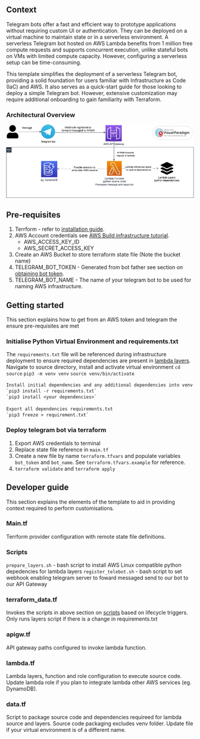 ## Context
Telegram bots offer a fast and efficient way to prototype applications without requiring custom UI or authentication. They can be deployed on a virtual machine to maintain state or in a serverless environment. A serverless Telegram bot hosted on AWS Lambda benefits from 1 million free compute requests and supports concurrent execution, unlike stateful bots on VMs with limited compute capacity. However, configuring a serverless setup can be time-consuming.

This template simplifies the deployment of a serverless Telegram bot, providing a solid foundation for users familiar with Infrastructure as Code (IaC) and AWS. It also serves as a quick-start guide for those looking to deploy a simple Telegram bot. However, extensive customization may require additional onboarding to gain familiarity with Terraform.

### Architectural Overview
![Architectural Overview](assets/architecture-overview.jpg)

## Pre-requisites
1. Terrform - refer to [installation guide](https://developer.hashicorp.com/terraform/tutorials/aws-get-started/install-cli).
1. AWS Account credentials see [AWS Build infrastructure tutorial](https://developer.hashicorp.com/terraform/tutorials/aws-get-started/aws-build). 
    - AWS_ACCESS_KEY_ID
    - AWS_SECRET_ACCESS_KEY
1. Create an AWS Bucket to store terraform state file (Note the bucket name)
1. TELEGRAM_BOT_TOKEN - Generated from bot father see section on [obtaining bot token](https://core.telegram.org/bots/tutorial#obtain-your-bot-token).
1. TELEGRAM_BOT_NAME - The name of your telegram bot to be used for naming AWS infrastructure.


## Getting started
This section explains how to get from an AWS token and telegram the ensure pre-requisites are met
### Initialise Python Virtual Environment and requirements.txt
The `requirements.txt` file will be referenced during infrastructure deployment to ensure required dependencies are present in [lambda layers](https://docs.aws.amazon.com/lambda/latest/dg/chapter-layers.html).
    Navigate to source directory, install and activate virtual environment
    `cd source`
    `pip3 -m venv venv`
    `source venv/bin/activate`
    
    Install initial dependencies and any additional dependencies into venv
    `pip3 install -r requirements.txt`
    `pip3 install <your dependencies>`
    
    Export all dependencies requirements.txt
    `pip3 freeze > requirement.txt`

### Deploy telegram bot via terraform
1. Export AWS credentials to terminal
1. Replace state file reference in `main.tf`
1. Create a new file by name `terraform.tfvars` and populate variables `bot_token` and `bot_name`. See `terraform.tfvars.example` for reference. 
1. `terraform validate` and `terraform apply`

## Developer guide
This section explains the elements of the template to aid in providing context required to perform customisations.

### Main.tf
Terrform provider configuration with remote state file definitions.

### Scripts
`prepare_layers.sh` - bash script to install AWS Linux compatible python depedencies for lambda layers
`register_telebot.sh` - bash script to set webhook enabling telegram server to foward messaged send to our bot to our API Gateway

### terraform_data.tf
Invokes the scripts in above section on [scripts](###Scripts) based on lifecycle triggers. Only runs layers script if there is a change in requirements.txt

### apigw.tf
API gateway paths configured to invoke lambda function.

### lambda.tf
Lambda layers, function and role configuration to execute source code. Update lambda role if you plan to integrate lambda
other AWS services (eg. DynamoDB).

### data.tf
Script to package source code and dependencies requireed for lambda source and layers. Source code packaging excludes venv folder. Update file if your virtual environment is of a different name. 